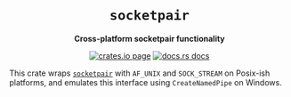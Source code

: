 <div align="center">
  <h1><code>socketpair</code></h1>

  <p>
    <strong>Cross-platform socketpair functionality</strong>
  </p>

  <p>
    <a href="https://github.com/sunfishcode/socketpair<img src="https://github.com/sunfishcode/socketpair/workflows/CI/badge.svg" alt="Github Actions CI Status" /></a>
    <a href="https://crates.io/crates/socketpair"><img src="https://img.shields.io/crates/v/socketpair.svg" alt="crates.io page" /></a>
    <a href="https://docs.rs/socketpair"><img src="https://docs.rs/socketpair/badge.svg" alt="docs.rs docs" /></a>
  </p>
</div>

This crate wraps [`socketpair`] with `AF_UNIX` and `SOCK_STREAM` on Posix-ish
platforms, and emulates this interface using `CreateNamedPipe` on Windows.

[`socketpair`]: https://man7.org/linux/man-pages/man2/socketpair.2.html
